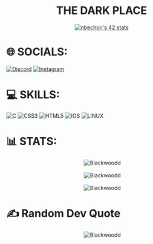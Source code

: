 <h1 align="center">THE DARK PLACE</h1>

<p align="center"> <a href="https://github.com/JaeSeoKim/badge42"><img src="https://badge42.vercel.app/api/v2/clfvaiqx8000608l6g6y0npcu/stats?cursusId=21&coalitionId=47" alt="nbechon's 42 stats" /></a>

# 🌐 SOCIALS:

[![Discord](https://img.shields.io/badge/Discord-%237289DA.svg?logo=discord&logoColor=white)](https://discord.gg/Blackwood#9872) [![Instagram](https://img.shields.io/badge/Instagram-%23E4405F.svg?logo=Instagram&logoColor=white)](https://instagram.com/_nathan._b) 

# 💻 SKILLS:

![C](https://img.shields.io/badge/c-%2300599C.svg?style=for-the-badge&logo=c&logoColor=white) ![CSS3](https://img.shields.io/badge/css3-%231572B6.svg?style=for-the-badge&logo=css3&logoColor=white) ![HTML5](https://img.shields.io/badge/html5-%23E34F26.svg?style=for-the-badge&logo=html5&logoColor=white) ![IOS](https://img.shields.io/badge/IOS-%2320232a.svg?style=for-the-badge&logo=apple&logoColor=white) ![LINUX](https://img.shields.io/badge/Linux-FCC624?style=for-the-badge&logo=linux&logoColor=black)

# 📊 STATS:

<p align="center">&nbsp;<img align="center" src="https://github-readme-stats.vercel.app/api?username=Blackwoodd&theme=tokyonight&hide_border=false&include_all_commits=true&count_private=false" alt="Blackwoodd" /><p>

<p align="center">&nbsp;<img align="center" src="https://github-readme-streak-stats.herokuapp.com/?user=Blackwoodd&theme=tokyonight&hide_border=false" alt="Blackwoodd" /><p>

<p align="center">&nbsp;<img align="center" src="https://github-readme-stats.vercel.app/api/top-langs/?username=Blackwoodd&theme=tokyonight&hide_border=false&include_all_commits=true&count_private=true&layout=compact" alt="Blackwoodd" /><p>

# ✍️ Random Dev Quote
<p align="center">&nbsp;<img align="center" src="https://quotes-github-readme.vercel.app/api?type=horizontal&theme=tokyonight" alt="Blackwoodd" /><p>
